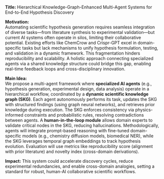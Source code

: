 **Title:** Hierarchical Knowledge-Graph-Enhanced Multi-Agent Systems for End-to-End Hypothesis Discovery  

**Motivation:**  
Automating scientific hypothesis generation requires seamless integration of diverse tasks—from literature synthesis to experimental validation—but current AI systems often operate in silos, limiting their collaborative potential. Existing efforts like ChemCrow and Crispr-GPT excel in domain-specific tasks but lack mechanisms to unify hypothesis formulation, testing, and validation in a dynamic framework. This fragmentation hinders reproducibility and scalability. A holistic approach connecting specialized agents via a shared knowledge structure could bridge this gap, enabling real-time feedback loops and cross-disciplinary innovation.  

**Main Idea:**  
We propose a multi-agent framework where **specialized AI agents** (e.g., hypothesis generation, experimental design, data analysis) operate in a hierarchical workflow, coordinated by a **dynamic scientific knowledge graph (SKG)**. Each agent autonomously performs its task, updates the SKG with structured findings (using graph neural networks), and retrieves prior knowledge during execution. The SKG enforces consistency via physics-informed constraints and probabilistic rules, resolving contradictions between agents. A **human-in-the-loop module** allows domain experts to validate critical nodes in the SKG, reducing hallucinations. Methodologically, agents will integrate prompt-based reasoning with fine-tuned domain-specific models (e.g., chemistry diffusion models, biomedical NER), while the SKG leverages temporal graph embeddings to track hypothesis evolution. Evaluation will use metrics like reproducibility score (alignment with prior literature) and novelty index (cross-domain derivations).  

**Impact:** This system could accelerate discovery cycles, reduce experimental redundancies, and enable cross-domain analogies, setting a standard for robust, human-AI collaborative scientific workflows.